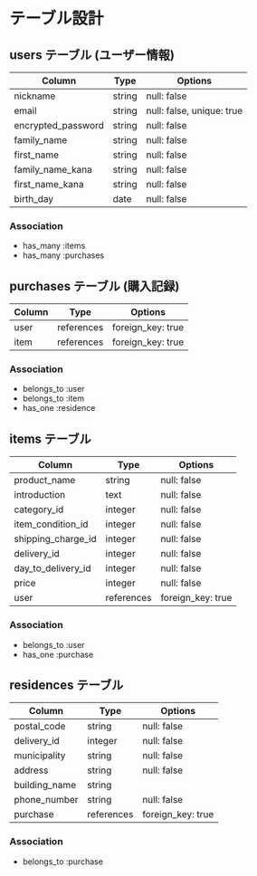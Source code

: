 # テーブル設計

## users テーブル (ユーザー情報)

| Column              | Type   | Options                   |
| ------------------- | ------ | ------------------------- |
| nickname            | string | null: false               |
| email               | string | null: false, unique: true |
| encrypted_password  | string | null: false               |
| family_name         | string | null: false               |
| first_name          | string | null: false               |
| family_name_kana    | string | null: false               |
| first_name_kana     | string | null: false               |
| birth_day           | date   | null: false               |

### Association

- has_many :items
- has_many :purchases

## purchases テーブル (購入記録)

| Column              | Type       | Options           |
| ------------------- | ---------- | ----------------- |
| user                | references | foreign_key: true |
| item                | references | foreign_key: true |

### Association

- belongs_to :user
- belongs_to :item
- has_one :residence

## items テーブル

| Column             | Type       | Options           |
| ------------------ | ---------- | ----------------- |
| product_name       | string     | null: false       |
| introduction       | text       | null: false       |
| category_id        | integer    | null: false       |
| item_condition_id  | integer    | null: false       |
| shipping_charge_id | integer    | null: false       |
| delivery_id        | integer    | null: false       |
| day_to_delivery_id | integer    | null: false       |
| price              | integer    | null: false       |
| user               | references | foreign_key: true |

### Association

- belongs_to :user
- has_one :purchase

## residences テーブル

| Column              | Type       | Options           |
| ------------------- | ---------- | ----------------- |
| postal_code         | string     | null: false       |
| delivery_id         | integer    | null: false       |
| municipality        | string     | null: false       |
| address             | string     | null: false       |
| building_name       | string     |                   |
| phone_number        | string     | null: false       |
| purchase            | references | foreign_key: true |

### Association

- belongs_to :purchase